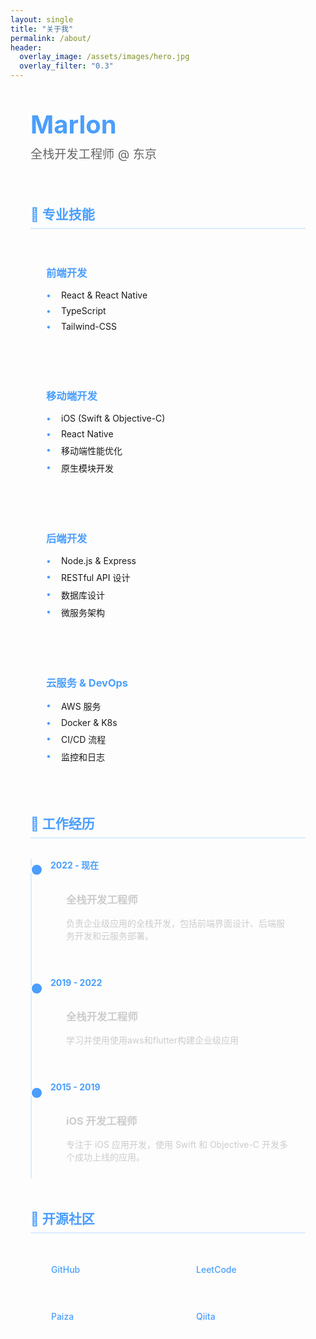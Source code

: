 ```yaml
---
layout: single
title: "关于我"
permalink: /about/
header:
  overlay_image: /assets/images/hero.jpg
  overlay_filter: "0.3"
---
```


<div class="about-container">
  <div class="profile-section">
    <!-- <img src="{{ 'assets/images/avatar.jpg' | relative_url }}" alt="Marlon" class="profile-avatar"> -->
    <div class="profile-info">
      <h1>Marlon</h1>
      <p class="subtitle">全栈开发工程师 @ 东京</p>
    </div>
  </div>

  <div class="section">
    <h2>🎯 专业技能</h2>
    <div class="skills-grid">
      <div class="skill-category">
        <h3>前端开发</h3>
        <ul>
          <li>React & React Native</li>
          <li>TypeScript</li>
          <li>Tailwind-CSS</li>
        </ul>
      </div>
      <div class="skill-category">
        <h3>移动端开发</h3>
        <ul>
          <li>iOS (Swift & Objective-C)</li>
          <li>React Native</li>
          <li>移动端性能优化</li>
          <li>原生模块开发</li>
        </ul>
      </div>
      <div class="skill-category">
        <h3>后端开发</h3>
        <ul>
          <li>Node.js & Express</li>
          <li>RESTful API 设计</li>
          <li>数据库设计</li>
          <li>微服务架构</li>
        </ul>
      </div>
      <div class="skill-category">
        <h3>云服务 & DevOps</h3>
        <ul>
          <li>AWS 服务</li>
          <li>Docker & K8s</li>
          <li>CI/CD 流程</li>
          <li>监控和日志</li>
        </ul>
      </div>
    </div>
  </div>

  <div class="section">
    <h2>💼 工作经历</h2>
    <div class="timeline">
      <div class="timeline-item">
        <div class="timeline-date">2022 - 现在</div>
        <div class="timeline-content">
          <h3>全栈开发工程师</h3>
          <p>负责企业级应用的全栈开发，包括前端界面设计、后端服务开发和云服务部署。</p>
        </div>
      </div>
      <div class="timeline-item">
        <div class="timeline-date">2019 - 2022</div>
        <div class="timeline-content">
          <h3>全栈开发工程师</h3>
          <p>学习并使用使用aws和flutter构建企业级应用</p>
        </div>
      </div>
      <div class="timeline-item">
        <div class="timeline-date">2015 - 2019</div>
        <div class="timeline-content">
          <h3>iOS 开发工程师</h3>
          <p>专注于 iOS 应用开发，使用 Swift 和 Objective-C 开发多个成功上线的应用。</p>
        </div>
      </div>
    </div>
  </div>

  <div class="section">
    <h2>🌟 开源社区</h2>
    <div class="community-links">
      <a href="https://github.com/lengdaxia" class="community-link">
        <i class="fab fa-github"></i>
        <span>GitHub</span>
      </a>
      <a href="https://leetcode.com/marlon2brando/" class="community-link">
        <i class="fas fa-code"></i>
        <span>LeetCode</span>
      </a>
      <a href="https://paiza.jp/challenges" class="community-link">
        <i class="fas fa-laptop-code"></i>
        <span>Paiza</span>
      </a>
      <a href="https://qiita.com/marlonnndas" class="community-link">
        <i class="fas fa-pen"></i>
        <span>Qiita</span>
      </a>
    </div>
  </div>
</div>

<style>
.about-container {
  max-width: 1200px;
  margin: 0 auto;
  padding: 2rem;
}

.profile-section {
  display: flex;
  align-items: center;
  gap: 2rem;
  margin-bottom: 3rem;
}

.profile-avatar {
  width: 150px;
  height: 150px;
  border-radius: 50%;
  border: 3px solid #4a9eff;
  box-shadow: 0 0 20px rgba(74, 158, 255, 0.3);
}

.profile-info {
  h1 {
    margin: 0;
    font-size: 2.5rem;
    color: #4a9eff;
  }

  .subtitle {
    font-size: 1.2rem;
    color: #666;
    margin-top: 0.5rem;
  }
}

.section {
  margin: 3rem 0;
  
  h2 {
    color: #4a9eff;
    border-bottom: 2px solid rgba(74, 158, 255, 0.2);
    padding-bottom: 0.5rem;
    margin-bottom: 2rem;
  }
}

.skills-grid {
  display: grid;
  grid-template-columns: repeat(auto-fit, minmax(250px, 1fr));
  gap: 2rem;
}

.skill-category {
  background: rgba(255, 255, 255, 0.05);
  padding: 1.5rem;
  border-radius: 10px;
  border: 1px solid rgba(255, 255, 255, 0.1);

  h3 {
    color: #4a9eff;
    margin-top: 0;
    margin-bottom: 1rem;
  }

  ul {
    list-style: none;
    padding: 0;
    margin: 0;

    li {
      margin: 0.5rem 0;
      padding-left: 1.5rem;
      position: relative;

      &:before {
        content: "•";
        position: absolute;
        left: 0;
        color: #4a9eff;
      }
    }
  }
}

.timeline {
  position: relative;
  padding-left: 2rem;

  &:before {
    content: "";
    position: absolute;
    left: 0;
    top: 0;
    bottom: 0;
    width: 2px;
    background: rgba(74, 158, 255, 0.2);
  }
}

.timeline-item {
  position: relative;
  margin-bottom: 2rem;

  &:before {
    content: "";
    position: absolute;
    left: -2rem;
    top: 0.5rem;
    width: 1rem;
    height: 1rem;
    border-radius: 50%;
    background: #4a9eff;
    border: 2px solid #fff;
  }
}

.timeline-date {
  font-weight: bold;
  color: #4a9eff;
  margin-bottom: 0.5rem;
}

.timeline-content {
  background: rgba(255, 255, 255, 0.05);
  padding: 1.5rem;
  border-radius: 10px;
  border: 1px solid rgba(255, 255, 255, 0.1);

  h3 {
    margin: 0 0 1rem 0;
    color: #ccc;
  }

  p {
    margin: 0;
    color: #ccc;
  }
}

.community-links {
  display: grid;
  grid-template-columns: repeat(auto-fit, minmax(200px, 1fr));
  gap: 1.5rem;
}

.community-link {
  display: flex;
  align-items: center;
  gap: 1rem;
  padding: 1rem;
  background: rgba(255, 255, 255, 0.05);
  border: 1px solid rgba(255, 255, 255, 0.1);
  border-radius: 10px;
  text-decoration: none;
  color: #4a9eff;
  transition: all 0.3s ease;

  &:hover {
    background: rgba(74, 158, 255, 0.1);
    transform: translateY(-2px);
    border-color: rgba(74, 158, 255, 0.3);
  }

  i {
    font-size: 1.5rem;
  }

  span {
    font-weight: 500;
  }
}

@media (max-width: 768px) {
  .profile-section {
    flex-direction: column;
    text-align: center;
  }

  .skills-grid {
    grid-template-columns: 1fr;
  }

  .community-links {
    grid-template-columns: 1fr;
  }
}
</style>
